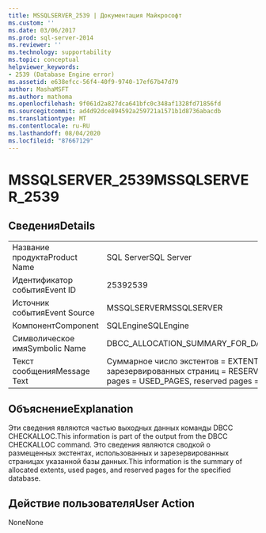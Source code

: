 ```yaml
---
title: MSSQLSERVER_2539 | Документация Майкрософт
ms.custom: ''
ms.date: 03/06/2017
ms.prod: sql-server-2014
ms.reviewer: ''
ms.technology: supportability
ms.topic: conceptual
helpviewer_keywords:
- 2539 (Database Engine error)
ms.assetid: e638efcc-56f4-40f9-9740-17ef67b47d79
author: MashaMSFT
ms.author: mathoma
ms.openlocfilehash: 9f061d2a827dca641bfc0c348af1328fd71856fd
ms.sourcegitcommit: ad4d92dce894592a259721a1571b1d8736abacdb
ms.translationtype: MT
ms.contentlocale: ru-RU
ms.lasthandoff: 08/04/2020
ms.locfileid: "87667129"
---
```

# <a name="mssqlserver_2539"></a><span data-ttu-id="84d8f-102">MSSQLSERVER_2539</span><span class="sxs-lookup"><span data-stu-id="84d8f-102">MSSQLSERVER_2539</span></span>
    
## <a name="details"></a><span data-ttu-id="84d8f-103">Сведения</span><span class="sxs-lookup"><span data-stu-id="84d8f-103">Details</span></span>  
  
|||  
|-|-|  
|<span data-ttu-id="84d8f-104">Название продукта</span><span class="sxs-lookup"><span data-stu-id="84d8f-104">Product Name</span></span>|<span data-ttu-id="84d8f-105">SQL Server</span><span class="sxs-lookup"><span data-stu-id="84d8f-105">SQL Server</span></span>|  
|<span data-ttu-id="84d8f-106">Идентификатор события</span><span class="sxs-lookup"><span data-stu-id="84d8f-106">Event ID</span></span>|<span data-ttu-id="84d8f-107">2539</span><span class="sxs-lookup"><span data-stu-id="84d8f-107">2539</span></span>|  
|<span data-ttu-id="84d8f-108">Источник события</span><span class="sxs-lookup"><span data-stu-id="84d8f-108">Event Source</span></span>|<span data-ttu-id="84d8f-109">MSSQLSERVER</span><span class="sxs-lookup"><span data-stu-id="84d8f-109">MSSQLSERVER</span></span>|  
|<span data-ttu-id="84d8f-110">Компонент</span><span class="sxs-lookup"><span data-stu-id="84d8f-110">Component</span></span>|<span data-ttu-id="84d8f-111">SQLEngine</span><span class="sxs-lookup"><span data-stu-id="84d8f-111">SQLEngine</span></span>|  
|<span data-ttu-id="84d8f-112">Символическое имя</span><span class="sxs-lookup"><span data-stu-id="84d8f-112">Symbolic Name</span></span>|<span data-ttu-id="84d8f-113">DBCC_ALLOCATION_SUMMARY_FOR_DATABASE</span><span class="sxs-lookup"><span data-stu-id="84d8f-113">DBCC_ALLOCATION_SUMMARY_FOR_DATABASE</span></span>|  
|<span data-ttu-id="84d8f-114">Текст сообщения</span><span class="sxs-lookup"><span data-stu-id="84d8f-114">Message Text</span></span>|<span data-ttu-id="84d8f-115">Суммарное число экстентов = EXTENTS, использованных страниц = USED_PAGES, зарезервированных страниц = RESERVED_PAGES.</span><span class="sxs-lookup"><span data-stu-id="84d8f-115">Total number of extents = EXTENTS, used pages = USED_PAGES, reserved pages = RESERVED_PAGES in this database.</span></span>|  
  
## <a name="explanation"></a><span data-ttu-id="84d8f-116">Объяснение</span><span class="sxs-lookup"><span data-stu-id="84d8f-116">Explanation</span></span>  
 <span data-ttu-id="84d8f-117">Эти сведения являются частью выходных данных команды DBCC CHECKALLOC.</span><span class="sxs-lookup"><span data-stu-id="84d8f-117">This information is part of the output from the DBCC CHECKALLOC command.</span></span> <span data-ttu-id="84d8f-118">Это сведения являются сводкой о размещенных экстентах, использованных и зарезервированных страницах указанной базы данных.</span><span class="sxs-lookup"><span data-stu-id="84d8f-118">This information is the summary of allocated extents, used pages, and reserved pages for the specified database.</span></span>  
  
## <a name="user-action"></a><span data-ttu-id="84d8f-119">Действие пользователя</span><span class="sxs-lookup"><span data-stu-id="84d8f-119">User Action</span></span>  
 <span data-ttu-id="84d8f-120">None</span><span class="sxs-lookup"><span data-stu-id="84d8f-120">None</span></span>  
  
  
